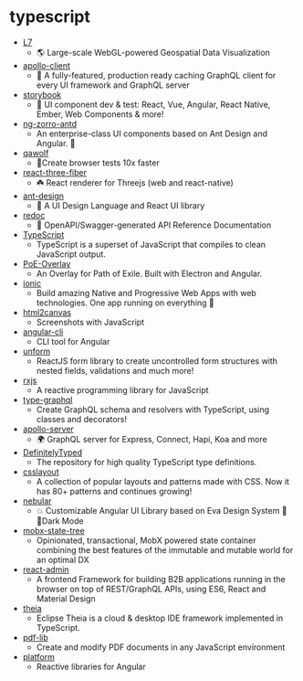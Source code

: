 # typescript
- [L7](https://github.com/antvis/L7)
  - 🌎 Large-scale WebGL-powered Geospatial Data Visualization
- [apollo-client](https://github.com/apollographql/apollo-client)
  - 🚀 A fully-featured, production ready caching GraphQL client for every UI framework and GraphQL server
- [storybook](https://github.com/storybookjs/storybook)
  - 📓 UI component dev & test: React, Vue, Angular, React Native, Ember, Web Components & more!
- [ng-zorro-antd](https://github.com/NG-ZORRO/ng-zorro-antd)
  - An enterprise-class UI components based on Ant Design and Angular. 🐜
- [qawolf](https://github.com/qawolf/qawolf)
  - 🐺Create browser tests 10x faster
- [react-three-fiber](https://github.com/react-spring/react-three-fiber)
  - ☘️ React renderer for Threejs (web and react-native)
- [ant-design](https://github.com/ant-design/ant-design)
  - 🌈 A UI Design Language and React UI library
- [redoc](https://github.com/Redocly/redoc)
  - 📘 OpenAPI/Swagger-generated API Reference Documentation
- [TypeScript](https://github.com/microsoft/TypeScript)
  - TypeScript is a superset of JavaScript that compiles to clean JavaScript output.
- [PoE-Overlay](https://github.com/Kyusung4698/PoE-Overlay)
  - An Overlay for Path of Exile. Built with Electron and Angular.
- [ionic](https://github.com/ionic-team/ionic)
  - Build amazing Native and Progressive Web Apps with web technologies. One app running on everything 🎉
- [html2canvas](https://github.com/niklasvh/html2canvas)
  - Screenshots with JavaScript
- [angular-cli](https://github.com/angular/angular-cli)
  - CLI tool for Angular
- [unform](https://github.com/Rocketseat/unform)
  - ReactJS form library to create uncontrolled form structures with nested fields, validations and much more!
- [rxjs](https://github.com/ReactiveX/rxjs)
  - A reactive programming library for JavaScript
- [type-graphql](https://github.com/MichalLytek/type-graphql)
  - Create GraphQL schema and resolvers with TypeScript, using classes and decorators!
- [apollo-server](https://github.com/apollographql/apollo-server)
  - 🌍 GraphQL server for Express, Connect, Hapi, Koa and more
- [DefinitelyTyped](https://github.com/DefinitelyTyped/DefinitelyTyped)
  - The repository for high quality TypeScript type definitions.
- [csslayout](https://github.com/phuoc-ng/csslayout)
  - A collection of popular layouts and patterns made with CSS. Now it has 80+ patterns and continues growing!
- [nebular](https://github.com/akveo/nebular)
  - 💥 Customizable Angular UI Library based on Eva Design System 🌚✨Dark Mode
- [mobx-state-tree](https://github.com/mobxjs/mobx-state-tree)
  - Opinionated, transactional, MobX powered state container combining the best features of the immutable and mutable world for an optimal DX
- [react-admin](https://github.com/marmelab/react-admin)
  - A frontend Framework for building B2B applications running in the browser on top of REST/GraphQL APIs, using ES6, React and Material Design
- [theia](https://github.com/eclipse-theia/theia)
  - Eclipse Theia is a cloud & desktop IDE framework implemented in TypeScript.
- [pdf-lib](https://github.com/Hopding/pdf-lib)
  - Create and modify PDF documents in any JavaScript environment
- [platform](https://github.com/ngrx/platform)
  - Reactive libraries for Angular
